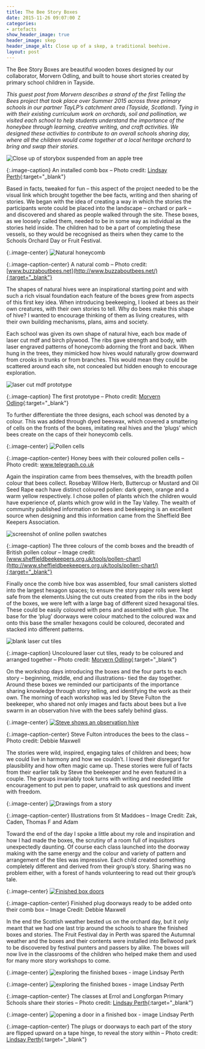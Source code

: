 ```yaml
---
title: The Bee Story Boxes
date: 2015-11-26 09:07:00 Z
categories:
- artefacts
show_header_image: true
header_image: skep
header_image_alt: Close up of a skep, a traditional beehive.
layout: post
---
```


The Bee Story Boxes are beautiful wooden boxes designed by our collaborator, Morvern Odling, and built to house short stories created by primary school children in Tayside.

*This guest post from Morvern describes a strand of the first Telling the Bees project that took place over Summer 2015 across three primary schools in our partner TayLP’s catchment area (Tayside, Scotland). Tying in with their existing curriculum work on orchards, soil and pollination, we visited each school to help students understand the importance of the honeybee through learning, creative writing, and craft activities. We designed these activities to contribute to an overall schools sharing day, where all the children would come together at a local heritage orchard to bring and swap their stories.*

![Close up of storybox suspended from an apple tree](/uploads/2-a1bcbb.jpg)

{:.image-caption}
An installed comb box – Photo credit:  [Lindsay Perth](http://lippi.org/){:target="_blank"}

Based in facts, tweaked for fun – this aspect of the project needed to be the visual link which brought together the bee facts, writing and then sharing of stories. We began with the idea of creating a way in which the stories the participants wrote could be placed into the landscape – orchard or park – and discovered and shared as people walked through the site. These boxes, as we loosely called them, needed to be in some way as individual as the stories held inside. The children had to be a part of completing these vessels, so they would be recognised as theirs when they came to the Schools Orchard Day or Fruit Festival.

{:.image-center}
![Natural honeycomb](/uploads/3-72c695.jpg)

{:.image-caption-center}
A natural comb – Photo credit: [www.buzzaboutbees.net](http://www.buzzaboutbees.net/){:target="_blank"}

The shapes of natural hives were an inspirational starting point and with such a rich visual foundation each feature of the boxes grew from aspects of this first key idea. When introducing beekeeping, I looked at bees as their own creatures, with their own stories to tell. Why do bees make this shape of hive? I wanted to encourage thinking of them as living creatures, with their own building mechanisms, plans, aims and society.

Each school was given its own shape of natural hive, each box made of laser cut mdf and birch plywood. The ribs gave strength and body, with laser engraved patterns of honeycomb adorning the front and back. When hung in the trees, they mimicked how hives would naturally grow downward from crooks in trunks or from branches. This would mean they could be scattered around each site, not concealed but hidden enough to encourage exploration.

![laser cut mdf prototype](/uploads/4-bab324.jpg)

{:.image-caption}
The first prototype – Photo credit: [Morvern Odling](http://www.morvernodling.co.uk){:target="_blank"}

To further differentiate the three designs, each school was denoted by a colour. This was added through dyed beeswax, which covered a smattering of cells on the fronts of the boxes, imitating real hives and the ‘plugs’ which bees create on the caps of their honeycomb cells.

{:.image-center}
![Pollen cells](/uploads/5-faa174.jpg)

{:.image-caption-center}
Honey bees with their coloured pollen cells – Photo credit: www.telegraph.co.uk

Again the inspiration came from bees themselves, with the breadth pollen colour that bees collect. Rosebay Willow Herb, Buttercup or Mustard and Oil Seed Rape each have distinct coloured pollen: dark green, orange and a warm yellow respectively. I chose pollen of plants which the children would have experience of, plants which grow wild in the Tay Valley. The wealth of community published information on bees and beekeeping is an excellent source when designing and this information came from the Sheffield Bee Keepers Association.

![screenshot of online pollen swatches](/uploads/6-271b9c.jpg)

{:.image-caption}
The three colours of the comb boxes and the breadth of British pollen colour – Image credit: [www.sheffieldbeekeepers.org.uk/tools/pollen-chart](http://www.sheffieldbeekeepers.org.uk/tools/pollen-chart/){:target="_blank"}

Finally once the comb hive box was assembled, four small canisters slotted into the largest hexagon spaces; to ensure the story paper rolls were kept safe from the elements.Using the cut outs created from the ribs in the body of the boxes, we were left with a large bag of different sized hexagonal tiles. These could be easily coloured with pens and assembled with glue. The base for the ‘plug’ doorways were colour matched to the coloured wax and onto this base the smaller hexagons could be coloured, decorated and stacked into different patterns.

![blank laser cut tiles](/uploads/7-c72000.jpg)

{:.image-caption}
Uncoloured laser cut tiles, ready to be coloured and arranged together – Photo credit: [Morvern Odling](http://www.morvernodling.co.uk){:target="_blank"}

On the workshop days introducing the boxes and the four parts to each story – beginning, middle, end and illustrations- tied the day together. Around these boxes we reminded our participants of the importance sharing knowledge through story telling, and identifying the work as their own. The morning of each workshop was led by Steve Fulton the beekeeper, who shared not only images and facts about bees but a live swarm in an observation hive with the bees safely behind glass.

{:.image-center}
[![Steve shows an observation hive](/uploads/SteveBees320.jpg)](/uploads/SteveBees.jpg)

{:.image-caption-center}
Steve Fulton introduces the bees to the class – Photo credit: Debbie Maxwell

The stories were wild, inspired, engaging tales of children and bees; how we could live in harmony and how we couldn’t. I loved their disregard for plausibility and how often magic came up. These stories were full of facts from their earlier talk by Steve the beekeeper and he even featured in a couple. The groups invariably took turns with writing and needed little encouragement to put pen to paper, unafraid to ask questions and invent with freedom.

{:.image-center}
![Drawings from a story](/uploads/9.jpg)

{:.image-caption-center}
Illustrations from St Maddoes – Image Credit: Zak, Caden, Thomas F and Adam

Toward the end of the day I spoke a little about my role and inspiration and how I had made the boxes, the scrutiny of a room full of inquisitors unexpectedly daunting. Of course each class launched into the doorway making with the same energy and the colour and variety of pattern and arrangement of the tiles was impressive. Each child created something completely different and derived from their group’s story. Sharing was no problem either, with a forest of hands volunteering to read out their group’s tale.

{:.image-center}
[![Finished box doors](/uploads/storybox_doors_320.jpg)](/uploads/storybox_doors_lg.jpg)

{:.image-caption-center}
Finished plug doorways ready to be added onto their comb box – Image Credit: Debbie Maxwell

In the end the Scottish weather bested us on the orchard day, but it only meant that we had one last trip around the schools to share the finished boxes and stories. The Fruit Festival day in Perth was spared the Autumnal weather and the boxes and their contents were installed into Bellwood park to be discovered by festival punters and passers by alike. The boxes will now live in the classrooms of the children who helped make them and used for many more story workshops to come.

{:.image-center}
![exploring the finished boxes - image Lindsay Perth](/uploads/11.jpg)

{:.image-center}
![exploring the finished boxes - image Lindsay Perth](/uploads/12.jpg)

{:.image-caption-center}
The classes at Errol and Longforgan Primary Schools share their stories – Photo credit: [Lindsay Perth](http://lippi.org/){:target="_blank"}

{:.image-center}
![opening a door in a finished box - image Lindsay Perth](/uploads/13.jpg)

{:.image-caption-center}
The plugs or doorways to each part of the story are flipped upward on a tape hinge, to reveal the story within – Photo credit: [Lindsay Perth](http://lippi.org/){:target="_blank"}

